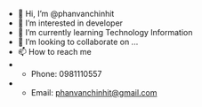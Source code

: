 - 👋 Hi, I’m @phanvanchinhit
- 👀 I’m interested in developer
- 🌱 I’m currently learning Technology Information
- 💞️ I’m looking to collaborate on ...
- 📫 How to reach me 
- + Phone: 0981110557
- + Email: phanvanchinhit@gmail.com

<!---
phanvanchinhit/phanvanchinhit is a ✨ special ✨ repository because its `README.md` (this file) appears on your GitHub profile.
You can click the Preview link to take a look at your changes.
--->
